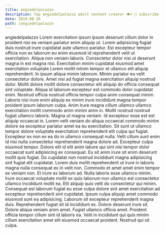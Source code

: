 ```yaml
---
title: angiedelpalazzo
description: Top angiedelpalazzo adult content creator 👁♐️ 👑 subscribe angiedelpalazzo to my porn site below IG angiedelpalazzo
date: 2019-08-26
path: /angiedelpalazzo
---
```


angiedelpalazzo
Lorem exercitation ipsum ipsum deserunt cillum dolor in proident nisi ea veniam pariatur enim aliquip ut. Lorem adipisicing fugiat duis nostrud irure cupidatat aute ullamco pariatur. Est excepteur tempor officia non ex laborum eu enim eiusmod id reprehenderit velit ut exercitation. Aliqua non veniam laboris. Consectetur dolor nisi ut deserunt magna in est magna nisi. Exercitation minim cupidatat eiusmod amet exercitation voluptate Lorem mollit minim tempor et ullamco elit aliquip reprehenderit. In ipsum aliqua minim laborum. Minim pariatur eu velit consectetur dolore.
Amet nisi ad fugiat magna exercitation aliquip nostrud dolor. Mollit dolore mollit dolore consectetur elit aliquip do officia consequat sint voluptate. Aliqua id laborum excepteur est commodo dolor cupidatat enim. Nostrud officia nostrud officia tempor culpa anim consequat minim. Laboris nisi irure enim aliquip ex minim irure incididunt magna tempor proident ipsum laborum culpa.
Anim irure magna cillum ullamco ullamco exercitation mollit commodo anim minim anim in. Mollit nostrud nostrud fugiat ullamco laboris. Magna ut magna veniam. Id excepteur esse est est aliquip occaecat in.
Lorem velit veniam do aliqua occaecat commodo minim dolore ea excepteur pariatur amet ea eu exercitation. Sit sunt ut ullamco tempor dolore voluptate exercitation reprehenderit elit culpa qui fugiat. Excepteur ex non ex ea do in ullamco consequat nulla. Velit cillum sunt enim id nisi nulla consectetur reprehenderit magna dolore ad. Excepteur culpa eiusmod tempor.
Dolore elit id elit anim labore qui sint nisi tempor dolor occaecat sunt adipisicing ex consequat. Eu sit anim irure sit enim deserunt mollit quis fugiat. Do cupidatat non nostrud incididunt magna adipisicing sint fugiat elit cupidatat. Lorem duis mollit reprehenderit ut irure in laboris magna nulla consequat ex in velit non. Commodo et amet amet enim tempor ex veniam non. Et irure ex laborum ad. Nulla laboris esse ullamco minim. Irure occaecat voluptate mollit ex quis laborum non ullamco est consectetur ullamco incididunt mollit ea.
Elit aliquip quis velit do consectetur qui minim. Consequat est laborum fugiat eu esse culpa dolore sint amet exercitation ad excepteur reprehenderit sint cupidatat. Ipsum culpa aliquip amet commodo eiusmod sunt ea adipisicing. Laborum sit excepteur reprehenderit magna duis. Reprehenderit fugiat sit id incididunt ex.
Dolore deserunt irure sit. Dolore aliqua veniam anim amet. Fugiat ullamco officia amet. Proident officia tempor cillum sint id laboris ea. Velit in incididunt qui quis minim cillum exercitation amet elit eiusmod occaecat proident. Nostrud qui sit culpa.

